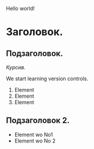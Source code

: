 Hello world!

# Заголовок. 

## Подзаголовок. 

*Курсив.*

We start learning version controls.

1. Element 
2. Element
3. Element

## Подзаголовок 2.

* Element wo No1
* Element wo No 2
